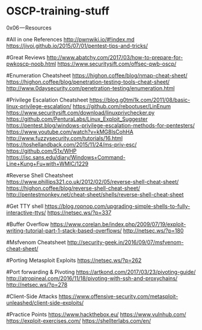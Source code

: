 # OSCP-training-stuff
0x06 — Resources

#All in one References
http://pwnwiki.io/#!index.md
https://jivoi.github.io/2015/07/01/pentest-tips-and-tricks/

#Great Reviews
http://www.abatchy.com/2017/03/how-to-prepare-for-pwkoscp-noob.html
https://www.securitysift.com/offsec-pwb-oscp/

#Enumeration Cheatsheet
https://highon.coffee/blog/nmap-cheat-sheet/
https://highon.coffee/blog/penetration-testing-tools-cheat-sheet/
http://www.0daysecurity.com/penetration-testing/enumeration.html

#Privilege Escalation Cheatsheet
https://blog.g0tmi1k.com/2011/08/basic-linux-privilege-escalation/
https://github.com/rebootuser/LinEnum
https://www.securitysift.com/download/linuxprivchecker.py
https://github.com/PenturaLabs/Linux_Exploit_Suggester
https://pentest.blog/windows-privilege-escalation-methods-for-pentesters/
https://www.youtube.com/watch?v=kMG8IsCohHA
http://www.fuzzysecurity.com/tutorials/16.html
https://toshellandback.com/2015/11/24/ms-priv-esc/
https://github.com/51x/WHP
https://isc.sans.edu/diary/Windows+Command-Line+Kung+Fu+with+WMIC/1229

#Reverse Shell Cheatsheet
https://www.phillips321.co.uk/2012/02/05/reverse-shell-cheat-sheet/
https://highon.coffee/blog/reverse-shell-cheat-sheet/
http://pentestmonkey.net/cheat-sheet/shells/reverse-shell-cheat-sheet

#Get TTY shell
https://blog.ropnop.com/upgrading-simple-shells-to-fully-interactive-ttys/
https://netsec.ws/?p=337

#Buffer Overflow
https://www.corelan.be/index.php/2009/07/19/exploit-writing-tutorial-part-1-stack-based-overflows/
http://netsec.ws/?p=180

#Msfvenom Cheatsheet
http://security-geek.in/2016/09/07/msfvenom-cheat-sheet/

#Porting Metasploit Exploits
https://netsec.ws/?p=262

#Port forwarding & Pivoting
https://artkond.com/2017/03/23/pivoting-guide/
http://atropineal.com/2016/11/18/pivoting-with-ssh-and-proxychains/
http://netsec.ws/?p=278

#Client-Side Attacks
https://www.offensive-security.com/metasploit-unleashed/client-side-exploits/

#Practice Points
https://www.hackthebox.eu/
https://www.vulnhub.com/
https://exploit-exercises.com/
https://shellterlabs.com/en/
